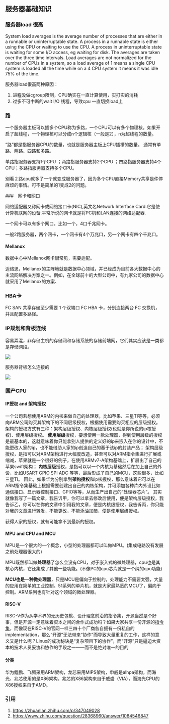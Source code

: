 ## 服务器基础知识

### 服务器load 很高

System load averages is the average number of processes that are either in a runnable or uninterruptable state.  A process in a runnable state is either using the CPU or waiting  to  use  the CPU.   A process in uninterruptable state is waiting for some I/O access, eg waiting for disk.  The averages are taken over the three time intervals.  Load averages are not normalized for the number of CPUs in a system, so a load average of 1 means a single CPU system is loaded all the time while on a 4 CPU system it means it was idle 75% of the time.

服务器load很高两种原因：

1. 进程没做cgroup限制，CPU确实在一直计算使用，实打实的消耗
2. 过多不可中断的wait I/O 线程，导致cpu 一直切换load上

### 路

一个服务器主板可以插多个CPU称为多路，一个CPU可以有多个物理核。如果开启了超线程，一个物理核可以分成n个逻辑核（一般是2），n为超线程的数量。

“路”都是指服务器CPU的数量，也就是服务器主板上CPU插槽的数量。 通常有单路、两路、四路和多路。

单路指服务器支持1个CPU ；两路指服务器支持2个CPU ；四路指服务器支持4个CPU；多路指服务器支持多个CPU。

别看２路cpu就多了一个就变成服务器了，因为多个CPU直接Memory共享是件停麻烦的事情。可不是简单的1变成2的问题。

###　网卡和网口

网络适配器又称网卡或网络接口卡(NIC),英文名Network Interface Card.它是使计算机联网的设备.平常所说的网卡就是将PC机和LAN连接的网络适配器.

一个网卡可以有多个网口。比如一个，4口千兆网卡。

一般2路服务器，两个网卡，一个网卡有4个万兆口，另一个网卡有四个千兆口。

#### Mellanox

数据中心中Mellanox网卡很常见，需要适配。

迈络思，Mellanox的主阵地就是数据中心领域，并已经成为目前各大数据中心的主流网络解决方案之一。例如，在全球前十的大型公司中，有九家公司的数据中心就采用了Mellanox的方案、



### HBA卡

FC SAN 共享存储至少需要 1 个双端口 FC HBA 卡，分别连接两台 FC 交换机，并且配置多路径。

### IP规划和背板连线

容易弄混，非存储主机的存储网和存储系统的存储前端网，它们其实应该是一类都是存储网段。

![](https://image-1300760561.cos.ap-beijing.myqcloud.com/bgyq-blog/IP网段规划.jpg)

服务器背板怎么连接的

![](https://image-1300760561.cos.ap-beijing.myqcloud.com/bgyq-blog/背板图片.jpg)

### 国产CPU

#### IP授权 and 架构授权

一个公司若想使用ARM的内核来做自己的处理器，比如苹果、三星TI等等，必须向ARM公司购买其架构下的不同层级授权，根据使用需要购买相应的层级授权。
架构的授权方式有三种：架构层级授权、内核层级授权(也就是你所说的ip核授权)、使用层级授权。
**使用层级**授权，要想使用一款处理器，得到使用层级的授权是最基本的，这就意味着你只能拿别人提供的定义好的ip来嵌入在你的设计中，不能更改人家的ip，也不能借助人家的ip创造自己的基于该ip的封装产品；
架构层级授权，是指可以对ARM架构进行大幅度改造，甚至可以对ARM指令集进行扩展或缩减，苹果就是一个很好的例子，在使用ARMv7-A架构基础上，扩展出了自己的苹果swift架构；
**内核层级**授权，是指可以以一个内核为基础然后在加上自己的外设，比如USART GPIO SPI ADC 等等，最后形成了自己的MCU，这些很多，比如三星TI。
因此，如果华为分别拿到**架构授权**和ip核授权，那么意味着它可以在ARM指令集基础上根据需要创建出自己的内核架构，并可添加各种片内外设比如通信接口、显示器控制接口、GPIO等等，从而生产出自己的“处理器芯片”。
其实就像我写了一篇文章，我告诉甲，你可以拿去修改后使用，便是架构层级授权，我告诉乙，你可以在你的文章中引用我的文章，便是内核级授权，我告诉丙，你只能对我的文章进行转发，不能更改，不能添油加醋，便是使用层级授权。

获得人家的授权，就有可能拿不到最新的授权。

#### MPU and CPU and MCU

MPU是一个很大的一个概念，小型的处理器都可以叫做MPU。(集成电路没有发展之前处理器很大的)

MPU既然都叫做**处理器**了怎么会没有CPU，对于嵌入式的微处理器，cpu也是其核心内核，它还集成了其他一些功能。(不像PC的cpu芯片就是一个纯的cpu功能)

**MCU也是一种微处理器**，只是MCU是偏向于控制的，处理能力不需要太强，大量的应用在简单的工业控制。51系列的单片机，就是大家最熟悉的MCU了，偏向于控制。ARM系列也有针对这个领域的微处理器。

#### RISC-V

RISC-V作为从学术界的无历史包袱、设计理念前沿的指令集，开源当然是个好事，但是开源一定意味着资本之间的合作式成功吗？如果大家共享一份开源的[指令集](https://www.zhihu.com/search?q=指令集&search_source=Entity&hybrid_search_source=Entity&hybrid_search_extra={"sourceType"%3A"answer"%2C"sourceId"%3A1084546847})，而像现在RISC-V的官网一样三四十个厂商各自拥有一份私自的implementation，那么“开源”无法带来“协作”而导致大量重复的工作，这样的意义又是什么呢？Linux的成功秘诀是“复杂项目下的协作”，而“开源”只是逼迫大资本的技术人员妥协和协作的手段之一——而不是绝对唯一的目的

#### 分类

华为鲲鹏、飞腾采用ARM架构，龙芯采用MIPS架构，申威是alhpa架构，而海光、兆芯使用的是X86架构。兆芯的X86架构来自于威盛（VIA），而海光CPU的X86授权来自于AMD。

### 引用

1. https://zhuanlan.zhihu.com/p/347049028
2. https://www.zhihu.com/question/28368960/answer/1084546847

